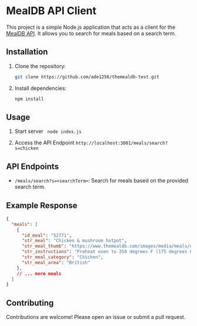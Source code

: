 
# MealDB API Client

This project is a simple Node.js application that acts as a client for the [MealDB API](https://www.themealdb.com/api/json/v1/1/). It allows you to search for meals based on a search term.

## Installation

1. Clone the repository:
   ```bash
   git clone https://github.com/ade1256/themealdb-test.git
2. Install dependencies:
    ```bash
    npm install 
## Usage
1. Start server
    `` node index.js``
    
2. Access the API Endpoint
 `http://localhost:3001/meals/search?s=chicken`
## API Endpoints

-   `/meals/search?s=<searchTerm>`: Search for meals based on the provided search term.

## Example Response

```json
{
  "meals": [
    {
      "id_meal": "52771",
      "str_meal": "Chicken & mushroom hotpot",
      "str_meal_thumb": "https://www.themealdb.com/images/media/meals/uyqypv1511812997.jpg",
      "str_instructions": "Preheat oven to 350 degrees F (175 degrees C). Grease a 9x13 inch baking dish.\nIn a large bowl, combine the chicken, mushrooms, onions, celery, carrots, garlic, salt, pepper, and thyme. Pour the chicken broth over the mixture and stir to combine.\nPour the chicken mixture into the prepared baking dish. Cover with foil and bake for 30 minutes. Uncover and bake for an additional 15 minutes, or until the chicken is cooked through and the vegetables are tender.\nServe hot.",
      "str_meal_category": "Chicken",
      "str_meal_area": "British"
    },
    // ... more meals
  ]
}

```

## Contributing
Contributions are welcome! Please open an issue or submit a pull request.
